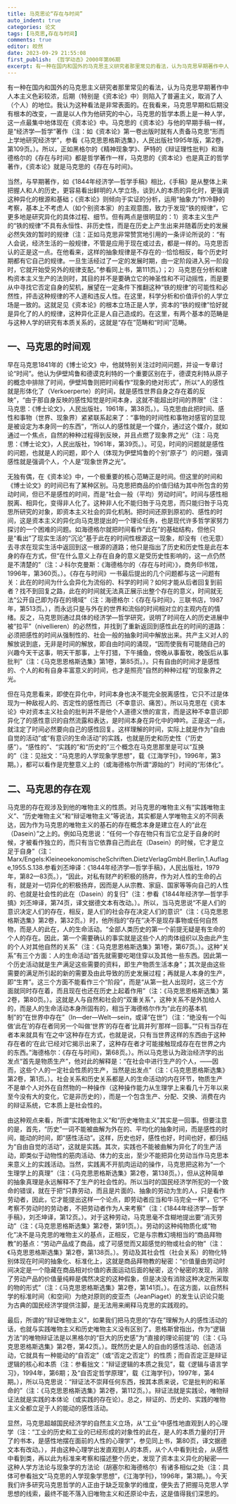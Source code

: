 ```yaml
---
title: 马克思论“存在与时间”
auto_indent: true
categories: 论文
tags: [马克思,存在与时间]
comments: true
editor: 皎然
date: 2023-09-29 21:55:08
first_publish: 《哲学动态》2000年第06期
excerpt: 有一种在国内和国外的马克思主义研究者那里常见的看法，认为马克思早期著作中人本主义色彩较浓，后期（特别是《资本论》中）则陷入了普遍主义，取消了人（个人）的地位。我认为这种看法是非常表面的。在我看来，马克思早期和后期没有根本的改变，一直是以人作为他研究的中心，马克思的哲学本质上是一种人学，这一点最集中地体现在《资本论》中。马克思的《资本论》与他的早期手稿一样，是“经济学—哲学”著作。所以，正如黑格尔的《精神现象学》、萨特的《辩证理性批判》和海德格尔的《存在与时间》都是哲学著作一样，马克思的《资本论》也是真正的哲学著作，《资本论》就是马克思的《存在与时间》。
---
```

有一种在国内和国外的马克思主义研究者那里常见的看法，认为马克思早期著作中人本主义色彩较浓，后期（特别是《资本论》中）则陷入了普遍主义，取消了人（个人）的地位。我认为这种看法是非常表面的。在我看来，马克思早期和后期没有根本的改变，一直是以人作为他研究的中心，马克思的哲学本质上是一种人学，这一点最集中地体现在《资本论》中。马克思的《资本论》与他的早期手稿一样，是“经济学—哲学”著作（注：如《资本论》第一卷出版时就有人责备马克思“形而上学地研究经济学”，参看《马克思恩格斯选集》，人民出版社1995年版，第2卷，第109页。）。所以，正如黑格尔的《精神现象学》、萨特的《辩证理性批判》和海德格尔的《存在与时间》都是哲学著作一样，马克思的《资本论》也是真正的哲学著作，《资本论》就是马克思的《存在与时间》。

当然，与早期著作，如《1844年经济学—哲学手稿》相比，《手稿》是从整体上来把握人和人的历史，更容易看出鲜明的人学立场，谈到人的本质的异化时，更强调这种异化的根源和基础；《资本论》则倾向于实证的分析，运用“抽象力”作冷静的考察，基本上不考虑人（如个别资本家）的主观意图，致力于发现“铁的规律”，它更多地是研究异化的具体过程、细节。但有两点是很明显的：1）资本主义生产的“铁的规律”不具有永恒性、非历史性，而是在历史上产生出来并随着历史的发展必然失效的暂时的规律（注：正如马克思非常赞赏地引用的一条评论所说的：“有人会说，经济生活的一般规律，不管是应用于现在或过去，都是一样的。马克思否认的正是这一点。在他看来，这样的抽象规律是不存在的···恰恰相反，每个历史时期都有它自己的规律。一旦生活经过了一定的发展时期，由一定阶段进入另一阶段时，它就开始受另外的规律支配。”参看同上书，第111页。）；2）马克思在分析和建构资本主义生产的法则时，其目的并不是要确立它的神圣性和不可动摇性，而是要从中寻找它否定自身的契机，展望在一定条件下推翻这种“铁的规律”的可能性和必然性，抨击这种规律的不人道和违反人性。在这里，科学分析和价值评价的人学立场是一致的。这就足见《资本论》的根本立场正是人学，资本的“铁的规律”恰好就是异化了的人的规律，这种异化正是人自己造成的。在这里，有两个基本的范畴是与这种人学的研究有本质关系的，这就是“存在”范畴和“时间”范畴。

## 一、马克思的时间观
早在马克思1841年的《博士论文》中，他就特别关注过时间问题，并设一专章讨论“时间”。他认为伊壁鸠鲁和德谟克利特的一个重要区别在于，德谟克利特从原子的概念中排除了时间，伊壁鸠鲁则把时间看作“现象的绝对形式”，所以“人的感性就是形体化了（Verkoerperte）的时间，就是感性世界自身之存在着的反映”，“由于那自身反映的感性知觉是时间本身，这就不能超出时间的界限”（注：马克思：《博士论文》，人民出版社，1961年，第38页。）。马克思由此把时间、感性和事物（世界、现象界）紧紧联系起来了：“事物的时间性和事物对感官的显现是被设定为本身同一的东西”，“所以人的感性就是一个媒介，通过这个媒介，就如通过一个焦点，自然的种种过程得到反映，并且点燃了现象界之光”（注：马克思：《博士论文》，人民出版社，1961年，第39页。）。可见，时间的问题就是感性的问题，也就是人的问题，即个人（体现为伊壁鸠鲁的个别“原子”）的问题，强调感性就是强调个人，个人是“现象世界之光”。

无独有偶，在《资本论》中，一个极重要的核心范畴正是时间。但这里的时间和《博士论文》的时间已有了某种区别。马克思把商品的价值归结为其中所包含的劳动时间，但已不是感性的时间，而是“社会一般（平均）劳动时间”。时间与感性相脱离、相异化，变得非人化了。这种非人化不能归咎于马克思，而只能归咎于马克思所研究的对象，即资本主义社会的异化机制。把时间还原到原初的、感性的时间，这是资本主义的异化向马克思提出的一个理论任务，也是现代许多哲学家努力探讨的一个困难的问题。如海德格尔就把时间看作“此在”的基础结构，但他只是“看出”了现实生活的“沉沦”基于此在的时间性根源这一现象，却没有（也无意）去寻求在现实生活中返回到这一根源的道路；他只是指出了历史和历史性是此在本身的存在方式，但“在什么意义上存在自身的意义是受历史性影响的，这一点仍然是不清楚的”（注：J·科尔克曼斯：《海德格尔的〈存在与时间〉》，商务印书馆，1996年，第360页。）。《存在与时间》一书最后提出的几个问题都与这一问题有关：此在的时间为什么会异化为流俗的、科学的时间？如何才能从后者回复到前者？找不到回复之路，此在的时间就无法真正展示出整个存在的意义，时间就无法“公开自己即为存在的境域”（注：海德格尔：《存在与时间》，三联书店，1987年，第513页。），而永远只是与外在的世界和流俗的时间相对立的主观内在的情绪。反之，马克思则通过具体的经济学—哲学研究，说明了时间在人的历史进展中被“拉平”（nivellieren）的必然性，并找到了重新返回到感性此在的时间的道路：必须把感性的时间从强制性的、社会一般的抽象时间中解放出来。共产主义对人的解放说到底，无非是时间的解放，即自由时间的涌现，“因而使我有可能随自己的兴趣今天干这事，明天干那事，上午打猎，下午捕鱼，傍晚从事畜牧，晚饭后从事批判”（注：《马克思恩格斯选集》第1卷，第85页。）。只有自由的时间才是感性的、个人的和有自身丰富意义的时间，也才是照亮“自然的种种过程”的现象界之光。

但在马克思看来，即使在异化中，时间本身也决不能完全脱离感性，它只不过是体现为一种敌视人的、否定性的感性而已（不幸意识、痛苦）。所以马克思在《资本论》中对资本主义社会的批判并不是他个人道德义愤的宣言，而是这种不幸意识即异化了的感性意识的自然流露和表达，是时间本身在异化中的呻吟。正是这一点，就注定了时间必然要向自己的感性回复。这样理解的时间，实际上就是作为“自由自觉的活动”或“有意识的生命活动”的实践，也就是历史和历史性（“历史感”）。“感性的”、“实践的”和“历史的”三个概念在马克思那里是可以“互换的”（注：见拙文：“马克思的人学现象学思想”，载《江海学刊》，1996年，第3期。），都可以看作是完整意义上的（或海德格尔所谓“源始的”）时间的“形体化”。
## 二、马克思的存在观
马克思的存在观涉及到他的唯物主义的性质。对马克思的唯物主义有“实践唯物主义”、“历史唯物主义”和“辩证唯物主义”等说法，其实都是人学唯物主义的不同表达，因为作为马克思的唯物主义的基石的存在概念本身是建立在人的“此在（Dasein）”之上的。例如马克思说：“任何一个存在物只有当它立足于自身的时候，才被看作独立的，而只有当它依靠自己而此在（Dasein）的时候，它才是立足于自身”（注：Marx/Engels:KleineoekonomischeSchriften.DietzVerlagGmbH.Berlin,1.Auflage,1955.S.138.参看刘丕坤译：《1844年经济学—哲学手稿》，人民出版社，1979年，第82—83页。），“因此，对私有财产的积极的扬弃，作为对人性的生命的占有，就是对一切异化的积极扬弃，因而是人从宗教、家庭、国家等等向自己的人性的、也就是社会性的此在（Dasein）的复归”（注：参看《1844年经济学—哲学手搞》刘丕坤译，第74页，译文据德文本有改动。）。所以，当马克思说“不是人们的意识决定人们的存在，相反，是人们的社会存在决定人们的意识”（注：《马克思恩格斯选集》第2卷，第32页。）时，他所指的“存在”决不是现存事物或任何自然物，而是人的此在，人的生命活动。“全部人类历史的第一个前提无疑是有生命的个人的存在。因此，第一个需要确认的事实就是这些个人的肉体组织以及由此产生的个人对其他自然的关系”（注：《马克思恩格斯选集》第1卷，第67页。）。这种“关系”有三个方面：人的生命活动“首先就需要吃喝住穿以及其他一些东西。因此第一个历史活动就是生产满足这些需要的资料，即生产物质生活本身”；其次是由这些需要的满足所引起的新的需要及由此导致的历史发展过程；再就是人本身的生产，即“生育”。这三个方面不能看作三个“阶段”，而是“从第一批人出现时，这三个方面就同时存在着，而且现在也还在历史上起着作用”（注：《马克思恩格斯选集》第2卷，第80页。）。这就是人与自然和社会的“双重关系”，这种关系不是外加给人的，而是人的生命活动本身所固有的，相当于海德格尔作为“此在的基本机制”的“在世界中存在”（In—der—Welt—sein，或译“在世”）（注：“绝没有一个叫做‘此在’的存在者同另一个叫做‘世界’的存在者‘比肩并列’那样一回事。”“只有当存在者本来就具有‘在之中’这种存在方式，也就是说，只有当世界这样的东西由于这种存在者的‘在此’已经对它揭示出来了，这种存在者才可能接触现成存在在世界之内的东西。”海德格尔：《存在与时间》，第68页。）。所以马克思认为政治经济学的出发点“首先是物质生产”，他对此的解释是：“在社会中进行生产的个人，——因而，这些个人的一定社会性质的生产，当然是出发点”（注：《马克思恩格斯选集》第2卷，第1页。）。社会关系和历史关系都是人的生命活动的内在环节，物质生产不是单个人对外在自然物的一种操作（这种操作能力从生理学上来看几十万年以来至今没有大的变化，它是非历史的），而是一个包含生产、分配、交换、消费在内的辩证系统，它本质上是社会性的。

由这种观点来看，所谓“实践唯物主义”和“历史唯物主义”其实是一回事。但要注意的是，首先，“历史”一词不能被曲解为外在的、平均化的抽象时间，而是感性的时间，能动的时间，即“感性活动”。这样，历史也好，感性也好，时间也好，都归结为“自由自觉的活动”，这就是实践。其次，实践也不能被曲解为异化了的生产活动，即类似于动物性的筋肉活动、体力的支出，至少不能把异化劳动当作马克思本来意义上的实践活动。当然，实践离不开肌肉运动的操作，马克思把这称为“一个生理学上的真理”（注：《马克思恩格斯选集》第2卷，第138页。），但从这种简单的抽象真理是永远解释不了生产的社会性的。所以当时的国民经济学所犯的一个致命的错误，就在于把“只靠劳动，而且是片面的、抽象的劳动为生的人，只是看作劳动者，因此，它才能提出这样一个论点，即劳动者应当和牛马完全一样”，它“不考察不劳动时的劳动者，不把劳动者作为人来考察”（注：《1844年经济学—哲学手稿》，刘丕坤译，第12页。）。对于这种劳动，马克思毫不含糊地提出要“消灭劳动”（注：《马克思恩格斯选集》第2卷，第91页。）。劳动的这种纯物质化或“物化”决不是马克思的唯物主义的基点，正相反，它是与宗教幻境相当的“商品拜物教”的基点：“劳动产品成了商品，成了可感觉而又超感觉的物或社会的物”（注：《马克思恩格斯选集》第2卷，第138页。）。劳动及其社会性（社会关系）的物化特别体现在时间的抽象化、标准化上，这就是商品拜物教的秘密：“价值量由劳动时间决定是一个隐藏在商品相对价值的表面运动后面的秘密，这个秘密的发现，消除了劳动产品的价值量纯粹是偶然决定的这种假象，但是决没有消除这种决定所采取的物的形式”（注：《马克思恩格斯选集》第2卷，第141页。）。在这方面，以自然科学的标准时间（和空间）为绝对原则的皮亚杰（JeanPiaget）的发生认识论只能为古典的国民经济学提供注脚，是无法用来阐释马克思的实践观的。

最后，所谓的“辩证唯物主义”，如果我们把马克思的“存在”理解为人的感性活动的话，也就与实践唯物主义和历史唯物主义没有区别了。恩格斯曾指出，作为“逻辑方法”的唯物辩证法是以黑格尔的“巨大的历史感”为“直接的理论前提”的（注：《马克思恩格斯选集》第2卷，第42页。）。既然历史是人的自由的感性活动、创造活动，它就具有一种能动的“自否定”（或“否定之否定”）的性质；而自否定正是辩证逻辑的核心和本质（注：参看拙文：“辩证逻辑的本质之我见”，载《逻辑与语言学习》，1994年，第6期；及“自否定哲学原理”，载《江海学刊》，1997年，第4期。），所以马克思说：“辩证法不崇拜任何东西，按其本质来说，它是批判的和革命的”（注：《马克思恩格斯选集》第2卷，第112页。）。辩证法就是实践论，唯物辩证法就是实践的本体论（或实践的存在论）。总之，辩证的、历史的、实践的唯物主义全都立足于人的能动的感性活动。

显然，马克思超越国民经济学的自然主义立场，从“工业”中感性地直观到人的心理学（注：“工业的历史和工业的已经形成的对象性的此在，是人的本质力量的打开了的书本，是感性地摆在面前的人性的心理学”，参见同上书，第80页，译文据德文本有改动。），并由这种心理学出发直观到人的本质，从个人中看到社会，从感性中看到类，再以此为标准来考察和描述整个历史，发现了资本主义异化的秘密——这种人学方法论与现象学的方法论（胡塞尔和海德格尔）有诸多相似之处（注：具体可参看拙文“马克思的人学现象学思想”，《江海学刊》，1996年，第3期。）。今天我们许多研究马克思哲学的人正由于缺乏现象学的维度，便失去了把握马克思人学思想的线索，最终不能不落入旧唯物主义和还原论中去，这是值得我们深思的。
